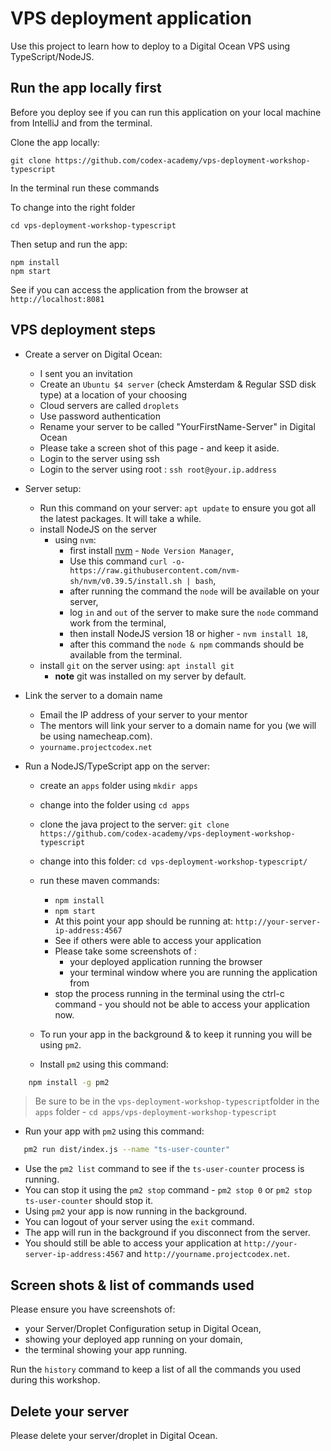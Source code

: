 # VPS deployment application

Use this project to learn how to deploy to a Digital Ocean VPS using TypeScript/NodeJS.

## Run the app locally first

Before you deploy see if you can run this application on your local machine from IntelliJ and from the terminal.

Clone the app locally: 

`git clone https://github.com/codex-academy/vps-deployment-workshop-typescript`

In the terminal run these commands

To change into the right folder

```
cd vps-deployment-workshop-typescript
```

Then setup and run the app:

```
npm install
npm start
```

See if you can access the application from the browser at `http://localhost:8081`


## VPS deployment steps

* Create a server on Digital Ocean:

    * I sent you an invitation
     * Create an `Ubuntu $4 server` (check Amsterdam & Regular SSD disk type) at a location of your choosing
    * Cloud servers are called `droplets`
    * Use password authentication
    * Rename your server to be called "YourFirstName-Server" in Digital Ocean
    * Please take a screen shot of this page - and keep it aside.
    * Login to the server using ssh
    * Login to the server using root : `ssh root@your.ip.address`
 
 * Server setup:

    * Run this command on your server: `apt update` to ensure you got all the latest packages. It will take a while.
    * install NodeJS on the server 
        * using `nvm`:
            * first install [nvm](https://github.com/nvm-sh/nvm) - `Node Version Manager`,
            * Use this command `curl -o- https://raw.githubusercontent.com/nvm-sh/nvm/v0.39.5/install.sh | bash`,
            * after running the command the `node` will be available on your server,
            * log `in` and `out` of the server to make sure the `node` command work from the terminal,
            * then install NodeJS version 18 or higher - `nvm install 18`,
            * after this command the `node & npm` commands should be available from the terminal.
    * install `git` on the server using: `apt install git` 
        - **note** git was installed on my server by default.

* Link the server to a domain name
    * Email the IP address of your server to your mentor
    * The mentors will link your server to a domain name for you (we will be using namecheap.com).
    * `yourname.projectcodex.net`
  
* Run a NodeJS/TypeScript app on the server:

    * create an `apps` folder using `mkdir apps`
    * change into the folder using `cd apps`
    * clone the java project to the server:
        `git clone https://github.com/codex-academy/vps-deployment-workshop-typescript`
    * change into this folder: 
        `cd vps-deployment-workshop-typescript/`
    * run these maven commands:
        * `npm install`
        * `npm start`
        * At this point your app should be running at: `http://your-server-ip-address:4567`
        * See if others were able to access your application
        * Please take some screenshots of :
            * your deployed application running the browser
            * your terminal window where you are running the application from
        * stop the process running in the terminal using the ctrl-c command - you should not be able to access your application now.
  
  * To run your app in the background & to keep it running you will be using `pm2`.
  * Install `pm2` using this command:

```sh
    npm install -g pm2
```

> Be sure to be in the `vps-deployment-workshop-typescript`folder in the `apps` folder - `cd apps/vps-deployment-workshop-typescript`
    
  * Run your app with `pm2` using this command:

```sh
   pm2 run dist/index.js --name "ts-user-counter"
```

  * Use the `pm2 list` command to see if the `ts-user-counter` process is running.
  * You can stop it using the `pm2 stop` command - `pm2 stop 0` or `pm2 stop ts-user-counter` should stop it.
  * Using `pm2` your app is now running in the background. 
  * You can logout of your server using the `exit` command.
  * The app will run in the background if you disconnect from the server.
  * You should still be able to access your application at `http://your-server-ip-address:4567` and `http://yourname.projectcodex.net`.

## Screen shots & list of commands used

Please ensure you have screenshots of:

* your Server/Droplet Configuration setup in Digital Ocean,
* showing your deployed app running on your domain,
* the terminal showing your app running.

Run the `history` command to keep a list of all the commands you used during this workshop.

## Delete your server

Please delete your server/droplet in Digital Ocean.
 